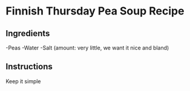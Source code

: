 # Finnish Thursday Pea Soup Recipe

## Ingredients
-Peas
-Water
-Salt (amount: very little, we want it nice and bland)
## Instructions
Keep it simple
